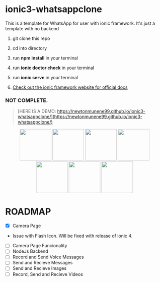 # ionic3-whatsappclone

This is a template for WhatsApp for user with ionic framework. It's just a template with no backend

1.  git clone this repo

2.  cd into directory

3.  run **npm install** in your terminal

4.  run **ionic doctor check** in your terminal

5.  run **ionic serve** in your terminal

6.  [Check out the ionic framework website for official docs](https://ionicframework.com)

### NOT COMPLETE.

> [HERE IS A DEMO: https://newtonmunene99.github.io/ionic3-whatsappclone/](https://newtonmunene99.github.io/ionic3-whatsappclone/)

<p align="center">
    <img width="100px" src="https://newtonmunene99.github.io/ionic3-whatsappclone/demo/assets/imgs/1.png" alt="">
    <img width="100px" src="https://newtonmunene99.github.io/ionic3-whatsappclone/demo/assets/imgs/2.png" alt="">
    <img width="100px" src="https://newtonmunene99.github.io/ionic3-whatsappclone/demo/assets/imgs/3.png" alt="">
    <img width="100px" src="https://newtonmunene99.github.io/ionic3-whatsappclone/demo/assets/imgs/4.png" alt="">
    <img width="100px" src="https://newtonmunene99.github.io/ionic3-whatsappclone/demo/assets/imgs/5.png" alt="">
    <img width="100px" src="https://newtonmunene99.github.io/ionic3-whatsappclone/demo/assets/imgs/6.png" alt="">
    <img width="100px" src="https://newtonmunene99.github.io/ionic3-whatsappclone/demo/assets/imgs/7.png" alt="">
<p>

# ROADMAP

- [x] Camera Page
- Issue with Flash Icon. Will be fixed with release of ionic 4.
- [ ] Camera Page Funcionality
- [ ] NodeJs Backend
- [ ] Record and Send Voice Messages
- [ ] Send and Recieve Messages
- [ ] Send and Recieve Images
- [ ] Record, Send and Recieve Videos
